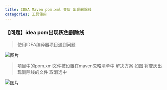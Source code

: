 ```yaml
---
title: IDEA Maven pom.xml 变灰 出现删除线
categories: 工具使用
---
```

<!--more-->
### 【问题】idea pom出现灰色删除线
>使用IDEA编译器项目遇到问题

![图片](21744aeabe3b515bd77e5b5d530dda15.png)

> 项目中的pom.xml文件被设置在maven忽略清单中
解决方案  如图 将变灰出现删除线的文件 取消选中

![图片](e4726d7a64b27bd9f987222c1d3e6694.png)
